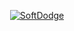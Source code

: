 <p align="center">
<a href="https://voicifer.co">
	<img src="https://voicifer.in/assets/img/header_logo3.png" alt="SoftDodge"/>
</a>
</p>
